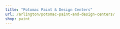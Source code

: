 ```yaml
---
title: "Potomac Paint & Design Centers"
url: /arlington/potomac-paint-and-design-centers/
shop: paint
---
```

